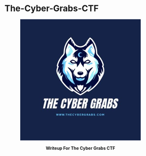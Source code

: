 # The-Cyber-Grabs-CTF


<p align="center">
  <img alt="recon"  src="https://github.com/VulnFreak/The-Cyber-Grabs-CTF/blob/master/Images/cybergrabs.jpg">
 </p>

<p align="center"><b>Writeup For The Cyber Grabs CTF</p>
